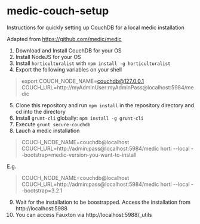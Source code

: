 # medic-couch-setup
Instructions for quickly setting up CouchDB for a local medic installation

Adapted from https://github.com/medic/medic

1. Download and Install CouchDB for your OS
2. Install NodeJS for your OS
3. Install `horticulturalist` with `npm install -g horticulturalist`
4. Export the following variables on your shell

>export COUCH_NODE_NAME=couchdb@127.0.0.1 COUCH_URL=http://myAdminUser:myAdminPass@localhost:5984/medic

5. Clone this repository and run `npm install` in the repository directory and cd into the directory
6. Install `grunt-cli` globally: `npm install -g grunt-cli`
7. Execute `grunt secure-couchdb`
8. Lauch a medic installation
> COUCH_NODE_NAME=couchdb@localhost COUCH_URL=http://admin:pass@localhost:5984/medic horti --local --bootstrap=medic-version-you-want-to-install

E.g.
> COUCH_NODE_NAME=couchdb@localhost COUCH_URL=http://admin:pass@localhost:5984/medic horti --local --bootstrap=3.2.1

9. Wait for the installation to be boostrapped. Access the installation from http://localhost:5988
10. You can access Fauxton via http://localhost:5988/_utils
